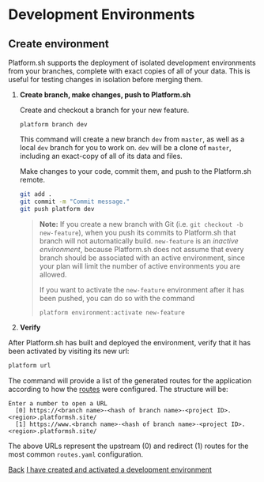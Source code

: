# Development Environments

## Create environment

Platform.sh supports the deployment of isolated development environments from your branches, complete with exact copies of all of your data. This is useful for testing changes in isolation before merging them.


<asciinema-player src="/videos/asciinema/branch.cast"></asciinema-player>

1. **Create branch, make changes, push to Platform.sh**

    Create and checkout a branch for your new feature.

    ```
    platform branch dev
    ```

    This command will create a new branch `dev` from `master`, as well as a local `dev` branch for you to work on. `dev` will be a clone of `master`, including an exact-copy of all of its data and files.

    Make changes to your code, commit them, and push to the Platform.sh remote.

    ```bash
    git add .
    git commit -m "Commit message."
    git push platform dev
    ```

    > **Note:** If you create a new branch with Git (i.e. `git checkout -b new-feature`), when you push its commits to Platform.sh that branch will not automatically build. `new-feature` is an *inactive environment*, because Platform.sh does not assume that every branch should be associated with an active environment, since your plan will limit the number of active environments you are allowed.
    >
    > If you want to activate the `new-feature` environment after it has been pushed, you can do so with the command
    >
    > ```
    > platform environment:activate new-feature
    > ```

2. **Verify**

  After Platform.sh has built and deployed the environment, verify that it has been activated by visiting its new url:

  ```bash
  platform url
  ```

  The command will provide a list of the generated routes for the application according to how the [routes](/configuration/routes.md) were configured. The structure will be:

  ```
  Enter a number to open a URL
    [0] https://<branch name>-<hash of branch name>-<project ID>.<region>.platformsh.site/
    [1] https://www.<branch name>-<hash of branch name>-<project ID>.<region>.platformsh.site/
  ```

  The above URLs represent the upstream (0) and redirect (1) routes for the most common `routes.yaml` configuration.


<div class="buttons">
  <a href="#" class="button-link prev">Back</a>
  <a href="#" class="button-link next">I have created and activated a development environment</a>
</div>
